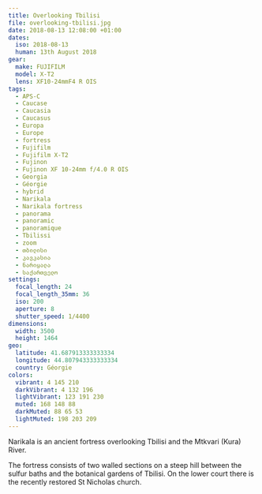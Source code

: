 ```yaml
---
title: Overlooking Tbilisi
file: overlooking-tbilisi.jpg
date: 2018-08-13 12:08:00 +01:00
dates:
  iso: 2018-08-13
  human: 13th August 2018
gear:
  make: FUJIFILM
  model: X-T2
  lens: XF10-24mmF4 R OIS
tags:
  - APS-C
  - Caucase
  - Caucasia
  - Caucasus
  - Europa
  - Europe
  - fortress
  - Fujifilm
  - Fujifilm X-T2
  - Fujinon
  - Fujinon XF 10-24mm f/4.0 R OIS
  - Georgia
  - Géorgie
  - hybrid
  - Narikala
  - Narikala fortress
  - panorama
  - panoramic
  - panoramique
  - Tbilissi
  - zoom
  - თბილისი
  - კავკასია
  - ნარიყალა
  - საქართველო
settings:
  focal_length: 24
  focal_length_35mm: 36
  iso: 200
  aperture: 8
  shutter_speed: 1/4400
dimensions:
  width: 3500
  height: 1464
geo:
  latitude: 41.687913333333334
  longitude: 44.807943333333334
  country: Géorgie
colors:
  vibrant: 4 145 210
  darkVibrant: 4 132 196
  lightVibrant: 123 191 230
  muted: 168 148 88
  darkMuted: 88 65 53
  lightMuted: 198 203 209
---
```


Narikala is an ancient fortress overlooking Tbilisi and the Mtkvari (Kura) River.

The fortress consists of two walled sections on a steep hill between the sulfur baths and the botanical gardens of Tbilisi. On the lower court there is the recently restored St Nicholas church.
